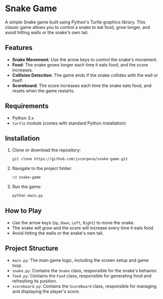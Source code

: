 # Snake Game

A simple Snake game built using Python's Turtle graphics library. This classic game allows you to control a snake to eat food, grow longer, and avoid hitting walls or the snake's own tail.

## Features

- **Snake Movement**: Use the arrow keys to control the snake's movement.
- **Food**: The snake grows longer each time it eats food, and the score increases.
- **Collision Detection**: The game ends if the snake collides with the wall or itself.
- **Scoreboard**: The score increases each time the snake eats food, and resets when the game restarts.

## Requirements

- Python 3.x
- `turtle` module (comes with standard Python installation)

## Installation

1. Clone or download the repository:

    ```bash
    git clone https://github.com/jvcarpena/snake-game.git
    ```

2. Navigate to the project folder:

    ```bash
    cd snake-game
    ```

3. Run the game:

    ```bash
    python main.py
    ```

## How to Play

- Use the arrow keys (`Up`, `Down`, `Left`, `Right`) to move the snake.
- The snake will grow and the score will increase every time it eats food.
- Avoid hitting the walls or the snake's own tail.

## Project Structure

- `main.py`: The main game logic, including the screen setup and game loop.
- `snake.py`: Contains the `Snake` class, responsible for the snake's behavior.
- `food.py`: Contains the `Food` class, responsible for generating food and refreshing its position.
- `scoreboard.py`: Contains the `ScoreBoard` class, responsible for managing and displaying the player's score.
